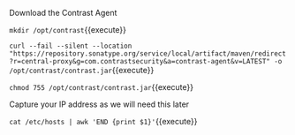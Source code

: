 
Download the Contrast Agent

`mkdir /opt/contrast`{{execute}}

`curl --fail --silent --location "https://repository.sonatype.org/service/local/artifact/maven/redirect?r=central-proxy&g=com.contrastsecurity&a=contrast-agent&v=LATEST" -o /opt/contrast/contrast.jar`{{execute}}

`chmod 755 /opt/contrast/contrast.jar`{{execute}}

Capture your IP address as we will need this later

`cat /etc/hosts | awk 'END {print $1}'`{{execute}}
